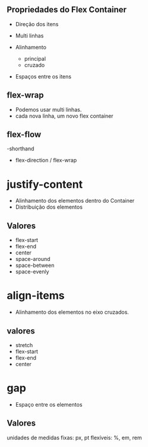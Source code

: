 ## Propriedades do Flex Container

* Direção dos itens
* Multi linhas
* Alinhamento
    * principal
    * cruzado

* Espaços entre os itens 

## flex-wrap

- Podemos usar multi linhas.
- cada nova linha, um novo flex container

## flex-flow

-shorthand
- flex-direction / flex-wrap

# justify-content

- Alinhamento dos elementos dentro do Container
- Distribuição dos elementos

## Valores
- flex-start
- flex-end
- center
- space-around
- space-between
- space-evenly

# align-items

- Alinhamento dos elementos no eixo cruzados.

## valores

- stretch
- flex-start
- flex-end
- center

# gap

- Espaço entre os elementos

## Valores

unidades de medidas
fixas: px, pt
flexíveis: %, em, rem